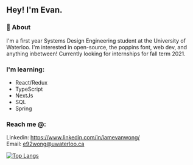 ## Hey! I'm Evan.


### 🙌 About 

I'm a first year Systems Design Engineering student at the University of Waterloo. I'm interested in open-source, the poppins font, web dev, and anything inbetween! Currently looking for internships for fall term 2021.

### I'm learning:
- React/Redux
- TypeScript
- NextJs
- SQL 
- Spring


### Reach me @:
Linkedin: https://www.linkedin.com/in/iamevanwong/
<br>
Email: e92wong@uwaterloo.ca

[![Top Langs](https://github-readme-stats.vercel.app/api/top-langs/?username=eevanwong&layout=compact)](https://github.com/anuraghazra/github-readme-stats)
